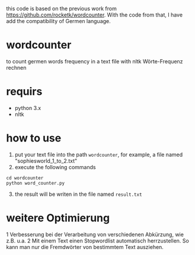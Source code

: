 this code is based on the previous work from https://github.com/rocketk/wordcounter. With the code from that, I have add the compatibility of Germen language.

# wordcounter
to count germen words frequency in a text file with nltk
Wörte-Frequenz rechnen

# requirs
- python 3.x
- nltk

# how to use
1. put your text file into the path `wordcounter`, for example, a file named "sophiesworld_1_to_2.txt"
2. execute the following commands
```
cd wordcounter
python word_counter.py
```
3. the result will be writen in the file named `result.txt`

# weitere Optimierung
1 Verbesserung bei der Verarbeitung von verschiedenen Abkürzung, wie z.B. u.a.
2 Mit einem Text einen Stopwordlist automatisch herrzustellen. So kann man nur die Fremdwörter von bestimmtem Text ausziehen.
